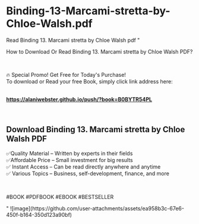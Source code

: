 # Binding-13-Marcami-stretta-by-Chloe-Walsh.pdf
Read Binding 13. Marcami stretta by Chloe Walsh pdf
"<p>How to Download Or Read Binding 13. Marcami stretta by Chloe Walsh PDF?</p>
<p>&nbsp;</p>
<p>&#128293;  Special Promo! Get Free for Today's Purchase!<br />To download or Read your free Book, simply click link address here:&nbsp;<br />&nbsp;</p>
<p><a href=""https://alaniwebster.github.io/push/?book=B0BYTR54PL""><strong>https://alaniwebster.github.io/push/?book=B0BYTR54PL</strong></a></p>
<p>&nbsp;</p>
<h2>Download Binding 13. Marcami stretta by Chloe Walsh PDF</h2>
<p>&#x2705;Quality Material &ndash; Written by experts in their fields<br />&#x2705;Affordable Price &ndash; Small investment for big results<br />&#x2705; Instant Access &ndash; Can be read directly anywhere and anytime<br />&#x2705; Various Topics &ndash; Business, self-development, finance, and more</p>
<p>&nbsp;</p>
<p>#BOOK #PDFBOOK #EBOOK #BESTSELLER</p>
"
![image](https://github.com/user-attachments/assets/ea958b3c-67e6-450f-b164-350d123a90bf)
